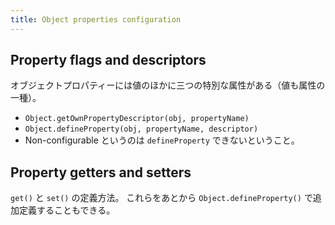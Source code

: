 ```yaml
---
title: Object properties configuration
---
```


## Property flags and descriptors

オブジェクトプロパティーには値のほかに三つの特別な属性がある（値も属性の一種）。

* `Object.getOwnPropertyDescriptor(obj, propertyName)`
* `Object.defineProperty(obj, propertyName, descriptor)`
* Non-configurable というのは `defineProperty` できないということ。

## Property getters and setters

`get()` と `set()` の定義方法。
これらをあとから `Object.defineProperty()` で追加定義することもできる。
